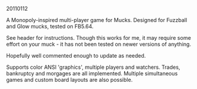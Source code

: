 20110112

A Monopoly-inspired multi-player game for Mucks. Designed for Fuzzball and Glow mucks, tested on FB5.64.

See header for instructions. Though this works for me, it may require some effort on your muck - it has not been tested on newer versions of anything.

Hopefully well commented enough to update as needed.

Supports color ANSI 'graphics', multiple players and watchers. Trades, bankruptcy and morgages are all implemented. Multiple simultaneous games and custom board layouts are also possible.
